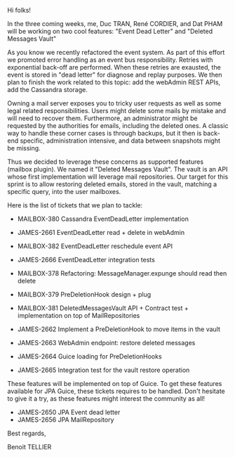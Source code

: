 Hi folks!

In the three coming weeks, me, Duc TRAN, René CORDIER, and Dat PHAM will be working on two cool features: "Event Dead Letter" and "Deleted Messages Vault"

As you know we recently refactored the event system. As part of this effort we promoted error handling as an event bus responsibility. Retries with exponential back-off are performed. When these 
retries are exausted, the event is stored in "dead letter" for diagnose and replay purposes. We then plan to finish the work related to this topic: add the webAdmin REST APIs, add the Cassandra
storage.

Owning a mail server exposes you to tricky user requests as well as some legal related responsibilities. Users might delete some mails by mistake and will need to recover them. Furthermore, an
administrator might be requested by the authorities for emails, including the deleted ones. A classic way to handle these corner cases is through backups, but it then is back-end specific,
administration intensive, and data between snapshots might be missing.

Thus we decided to leverage these concerns as supported features (mailbox plugin). We named it "Deleted Messages Vault". The vault is an API whose first implementation will leverage mail
repositories. Our target for this sprint is to allow restoring deleted emails, stored in the vault, matching a specific query, into the user mailboxes.

Here is the list of tickets that we plan to tackle:

 - MAILBOX-380 Cassandra EventDeadLetter implementation
 - JAMES-2661 EventDeadLetter read + delete in webAdmin
 - MAILBOX-382 EventDeadLetter reschedule event API
 - JAMES-2666 EventDeadLetter integration tests

 - MAILBOX-378 Refactoring: MessageManager.expunge should read then delete
 - MAILBOX-379 PreDeletionHook design + plug
 - MAILBOX-381 DeletedMessagesVault API + Contract test + implementation on top of MailRepositories
 - JAMES-2662 Implement a PreDeletionHook to move items in the vault
 - JAMES-2663 WebAdmin endpoint: restore deleted messages
 - JAMES-2664 Guice loading for PreDeletionHooks
 - JAMES-2665 Integration test for the vault restore operation

These features will be implemented on top of Guice. To get these features available for JPA Guice, these tickets requires to be handled. Don't hesitate to give it a try, as these features
might interest the community as all!

 - JAMES-2650 JPA Event dead letter
 - JAMES-2656 JPA MailRepository

Best regards,

Benoit TELLIER
